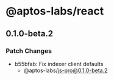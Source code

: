 # @aptos-labs/react

## 0.1.0-beta.2

### Patch Changes

- b55bfab: Fix indexer client defaults
  - @aptos-labs/js-pro@0.1.0-beta.2
